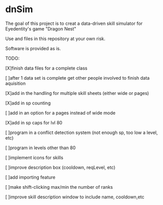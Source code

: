 dnSim
=====
The goal of this project is to creat a data-driven skill simulator for Eyedentity's game "Dragon Nest"

Use and files in this repository at your own risk.

Software is provided as is.

TODO:

[X]finish data files for a complete class

[ ]after 1 data set is complete get other people involved to finish data aquisition

[X]add in the handling for multiple skill sheets (either wide or pages)

[X]add in sp counting

[ ]add in an option for a pages instead of wide mode

[X]add in sp caps for lvl 80

[ ]program in a conflict detection system (not enough sp, too low a level, etc)

[ ]program in levels other than 80

[ ]implement icons for skills

[ ]improve description box (cooldown, reqLevel, etc)

[ ]add importing feature

[ ]make shift-clicking max/min the number of ranks

[ ]improve skill description window to include name, cooldown,etc